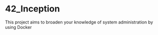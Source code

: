 # 42_Inception
This project aims to broaden your knowledge of system administration by using Docker
